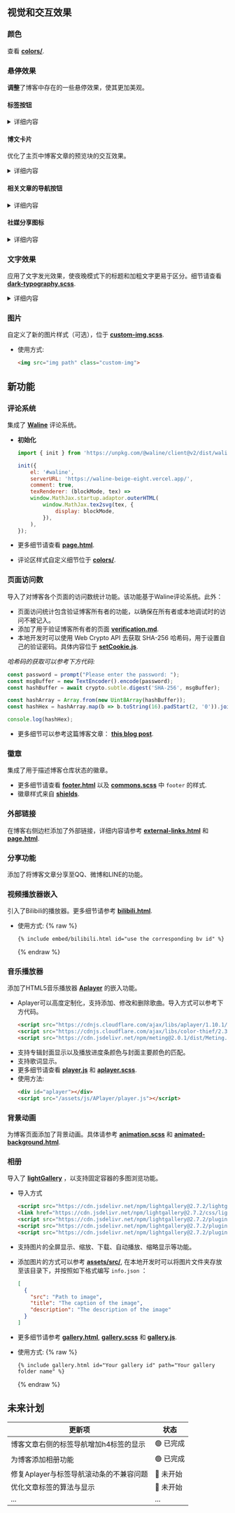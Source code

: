 
## 视觉和交互效果

### 颜色 
查看 **[colors/](https://github.com/Zoooooone/Zoooooone.github.io/tree/main/_sass/colors)**.

### 悬停效果

**调整**了博客中存在的一些悬停效果，使其更加美观。

#### 标签按钮

<details markdown="1">
<summary> 详细内容 </summary> 

- 颜色
  ```scss
  .btn.btn-outline-primary {
    &:not(.disabled):hover {
      background-color: #808fb9 !important;
      border-color: var(--backgorund-color) !important;
    }
  } 
  ```

- 悬停
  ```scss
  #panel-wrapper {
    .post-tag {
      &:hover {
        transition: all 0.15s ease, transform 0.15s ease;
        transform: scale(1.08);
      }
    }
  }
  ```

</details>

#### 博文卡片

优化了主页中博客文章的预览块的交互效果。

<details markdown="1">
<summary> 详细内容 </summary> 

```scss
.post-preview {
  &:hover {
    transition: transform 0.3s ease;
    transform: scale(1.02);
    border: 0.1px solid var(--card-hover-border);
    &::before {
      opacity: 0.3;
    }
  }
}
```

</details>

#### 相关文章的导航按钮

<details markdown="1">
<summary> 详细内容 </summary> 

```scss
.pagination {
  .page-item {
    .page-link {
      border-radius: 25%;
      border: 1px solid var(--button-bg);
      background-color: var(--button-bg);

      &:hover {
        transition: transform 0.2s ease;
        transform: scale(1.2);
        background-color: var(--btn-paginator-hover-color);
      }
    }
  }
}
```

</details>

#### 社媒分享图标

<details markdown="1">
<summary> 详细内容 </summary> 

```scss
.post-tail-wrapper {
  .share-wrapper {
    .share-icons {
      .fab {
        &.fa-twitter {
          @include btn-sharing-color(rgba(29, 161, 242, 1));
          &:hover {
            @include btn-sharing-color(rgb(113, 201, 255));
          }
        }
        /* ommit the following sections, same as above */
      }
    } /* .share-icons */
    .fas.fa-link {
      @include btn-sharing-color(rgb(14, 182, 16));
      &:hover {
        @include btn-sharing-color(rgb(62, 255, 66));
      }
    }
  } /* .share-wrapper */
}
```

</details>

### 文字效果

应用了文字发光效果，使夜晚模式下的标题和加粗文字更易于区分。细节请查看 **[dark-typography.scss](https://github.com/Zoooooone/Zoooooone.github.io/blob/main/_sass/colors/dark-typography.scss)**.

<details markdown="1">
<summary> 详细内容 </summary> 

```scss
#core-wrapper {
  strong {
    text-shadow: 0 0 0.1rem var(--strong-text-color), 0 0 0.05rem var(--strong-text-color);
    color: var(--strong-text-color);
    code {
      text-shadow: none;
    }
  }
  h2 {
    text-shadow: 0 0 0.1rem var(--strong-text-color), 0 0 0.7rem var(--text-color);
  }
  h3 {
    text-shadow: 0 0 0.1rem var(--strong-text-color), 0 0 0.5rem var(--text-color);
  }
  h4 {
    text-shadow: 0 0 0.1rem var(--strong-text-color), 0 0 0.3rem var(--text-color);
  }
  h5 {
    text-shadow: 0 0 0.1rem var(--strong-text-color), 0 0 0.2rem var(--text-color);
  }
}
```

</details>

### 图片

自定义了新的图片样式（可选），位于 **[custom-img.scss](https://github.com/Zoooooone/Zoooooone.github.io/blob/main/_sass/custom/custom-img.scss)**. 
- 使用方式:
  ```html
  <img src="img path" class="custom-img">
  ```

## 新功能

### 评论系统

集成了 **[Waline](https://waline.js.org/en/)** 评论系统。

- **初始化**
  
  ```javascript
  import { init } from 'https://unpkg.com/@waline/client@v2/dist/waline.mjs';

  init({
      el: '#waline',
      serverURL: 'https://waline-beige-eight.vercel.app/',
      comment: true,
      texRenderer: (blockMode, tex) =>
      window.MathJax.startup.adaptor.outerHTML(
          window.MathJax.tex2svg(tex, {
              display: blockMode,
          }),
      ),
  });
  ```

- 更多细节请查看 **[page.html](https://github.com/Zoooooone/Zoooooone.github.io/blob/main/_layouts/page.html)**.  
- 评论区样式自定义细节位于 **[colors/](https://github.com/Zoooooone/Zoooooone.github.io/tree/main/_sass/colors)**.

### 页面访问数

导入了对博客各个页面的访问数统计功能。该功能基于Waline评论系统。此外：

- 页面访问统计包含验证博客所有者的功能，以确保在所有者或本地调试时的访问不被记入。
- 添加了用于验证博客所有者的页面 **[verification.md](https://github.com/Zoooooone/Zoooooone.github.io/blob/main/_tabs/verification.md)**.
- 本地开发时可以使用 Web Crypto API 去获取 SHA-256 哈希码，用于设置自己的验证密码。具体内容位于 **[setCookie.js](https://github.com/Zoooooone/Zoooooone.github.io/blob/main/assets/js/setCookie.js)**.

*哈希码的获取可以参考下方代码:*

```javascript
const password = prompt("Please enter the password: ");
const msgBuffer = new TextEncoder().encode(password);
const hashBuffer = await crypto.subtle.digest('SHA-256', msgBuffer);

const hashArray = Array.from(new Uint8Array(hashBuffer));
const hashHex = hashArray.map(b => b.toString(16).padStart(2, '0')).join('');
```

```javascript
console.log(hashHex);
```

- 更多细节可以参考这篇博客文章： **[this blog post](https://zoooooone.github.io/posts/waline/)**.

### 徽章

集成了用于描述博客仓库状态的徽章。 

- 更多细节请查看 **[footer.html](https://github.com/Zoooooone/Zoooooone.github.io/blob/main/_includes/footer.html)** 以及 **[commons.scss](https://github.com/Zoooooone/Zoooooone.github.io/blob/main/_sass/addon/commons.scss)** 中 `footer` 的样式. 
- 徽章样式来自 **[shields](https://shields.io/)**.

### 外部链接

在博客右侧边栏添加了外部链接，详细内容请参考 **[external-links.html](https://github.com/Zoooooone/Zoooooone.github.io/blob/main/_includes/external-links.html)** 和 **[page.html](https://github.com/Zoooooone/Zoooooone.github.io/blob/main/_layouts/page.html)**.

### 分享功能

添加了将博客文章分享至QQ、微博和LINE的功能。

### 视频播放器嵌入

引入了Bilibili的播放器。更多细节请参考 **[bilibili.html](https://github.com/Zoooooone/Zoooooone.github.io/blob/main/_includes/embed/bilibili.html)**.
- 使用方式: 
  {% raw %}
  ```liquid
  {% include embed/bilibili.html id="use the corresponding bv id" %}
  ```
  {% endraw %}

### 音乐播放器

添加了HTML5音乐播放器 **[Aplayer](https://github.com/DIYgod/APlayer)** 的嵌入功能。

- Aplayer可以高度定制化，支持添加、修改和删除歌曲。导入方式可以参考下方代码。
  ```html
  <script src="https://cdnjs.cloudflare.com/ajax/libs/aplayer/1.10.1/APlayer.min.js"></script>
  <script src="https://cdnjs.cloudflare.com/ajax/libs/color-thief/2.3.0/color-thief.umd.js"></script>
  <script src="https://cdn.jsdelivr.net/npm/meting@2.0.1/dist/Meting.min.js"></script>    
  ```
- 支持专辑封面显示以及播放进度条颜色与封面主要颜色的匹配。
- 支持歌词显示。
- 更多细节请查看 **[player.js](https://github.com/Zoooooone/Zoooooone.github.io/blob/main/assets/js/addon/player.js)** 和 **[aplayer.scss](https://github.com/Zoooooone/Zoooooone.github.io/blob/main/_sass/custom/aplayer.scss)**.
- 使用方法:
  ```html
  <div id="aplayer"></div>
  <script src="/assets/js/APlayer/player.js"></script>
  ```

### 背景动画

为博客页面添加了背景动画。具体请参考 **[animation.scss](https://github.com/Zoooooone/Zoooooone.github.io/blob/main/_sass/custom/animation.scss)** 和 **[animated-background.html](https://github.com/Zoooooone/Zoooooone.github.io/blob/main/_includes/animated-background.html)**.

### 相册

导入了 **[lightGallery](https://github.com/sachinchoolur/lightGallery)** ，以支持固定容器的多图浏览功能。

- 导入方式
  ```html
  <script src="https://cdn.jsdelivr.net/npm/lightgallery@2.7.2/lightgallery.min.js"></script>
  <link href="https://cdn.jsdelivr.net/npm/lightgallery@2.7.2/css/lightgallery-bundle.min.css" rel="stylesheet">
  <script src="https://cdn.jsdelivr.net/npm/lightgallery@2.7.2/plugins/thumbnail/lg-thumbnail.min.js"></script>
  <script src="https://cdn.jsdelivr.net/npm/lightgallery@2.7.2/plugins/zoom/lg-zoom.min.js"></script>
  <script src="https://cdn.jsdelivr.net/npm/lightgallery@2.7.2/plugins/autoplay/lg-autoplay.min.js"></script>
  ```

- 支持图片的全屏显示、缩放、下载、自动播放、缩略显示等功能。

- 添加图片的方式可以参考 **[assets/src/](https://github.com/Zoooooone/Zoooooone.github.io/tree/main/assets/src)**, 在本地开发时可以将图片文件夹存放至该目录下，并按照如下格式编写 `info.json` ：
  ```json
  [
    {
      "src": "Path to image",
      "title": "The caption of the image",
      "description": "The description of the image"
    }
  ]
  ```

- 更多细节请参考 **[gallery.html](https://github.com/Zoooooone/Zoooooone.github.io/blob/main/_includes/gallery.html)**, **[gallery.scss](https://github.com/Zoooooone/Zoooooone.github.io/blob/main/_sass/custom/gallery.scss)** 和 **[gallery.js](https://github.com/Zoooooone/Zoooooone.github.io/blob/main/assets/js/addon/gallery.js)**.

- 使用方式:
  {% raw %}
  ```liquid
  {% include gallery.html id="Your gallery id" path="Your gallery folder name" %}
  ```
  {% endraw %}

## 未来计划

| 更新项 | 状态 |
| --- | --- |
| 博客文章右侧的标签导航增加h4标签的显示 | 🟢 已完成 |
| 为博客添加相册功能 | 🟢 已完成 |
| 修复Aplayer与标签导航滚动条的不兼容问题 | 🔴 未开始 |
| 优化文章标签的算法与显示 | 🔴 未开始 |
| ... | ... |
